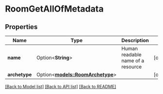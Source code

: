 # RoomGetAllOfMetadata

## Properties

Name | Type | Description | Notes
------------ | ------------- | ------------- | -------------
**name** | Option<**String**> | Human readable name of a resource | [optional]
**archetype** | Option<[**models::RoomArchetype**](RoomArchetype.md)> |  | [optional]

[[Back to Model list]](../README.md#documentation-for-models) [[Back to API list]](../README.md#documentation-for-api-endpoints) [[Back to README]](../README.md)


